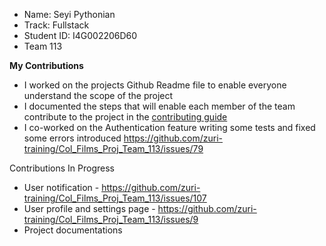 * Name: Seyi Pythonian
* Track: Fullstack
* Student ID: I4G002206D60
* Team 113

**My Contributions**

* I worked on the projects Github Readme file to enable everyone understand the scope of the project
* I documented the steps that will enable each member of the team contribute to the project in the [contributing guide](CONTRIBUTING.md)
* I co-worked on the Authentication feature writing some tests and fixed some errors introduced https://github.com/zuri-training/Col_Films_Proj_Team_113/issues/79

Contributions In Progress
* User notification - https://github.com/zuri-training/Col_Films_Proj_Team_113/issues/107
* User profile and settings page - https://github.com/zuri-training/Col_Films_Proj_Team_113/issues/9
* Project documentations
